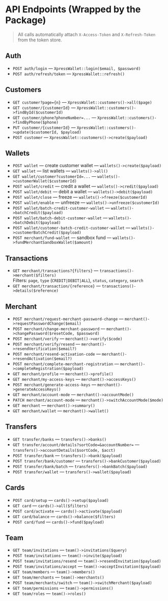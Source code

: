 # API Endpoints (Wrapped by the Package)

> All calls automatically attach `X-Access-Token` and `X-Refresh-Token` from the token store.

## Auth
- `POST auth/login` — `XpressWallet::login($email, $password)`
- `POST auth/refresh/token` — `XpressWallet::refresh()`

## Customers
- `GET customer?page={n}` — `XpressWallet::customers()->all($page)`
- `GET customer/{customerId}` — `XpressWallet::customers()->findById($customerId)`
- `GET customer/phone?phoneNumber=...` — `XpressWallet::customers()->findByPhone($phone)`
- `PUT customer/{customerId}` — `XpressWallet::customers()->update($customerId, $payload)`
- `POST customer` — `XpressWallet::customers()->create($payload)`

## Wallets
- `POST wallet` — create customer wallet — `wallets()->create($payload)`
- `GET wallet` — list wallets — `wallets()->all()`
- `GET wallet/customer?customerId=...` — `wallets()->customerWallet($customerId)`
- `POST wallet/credit` — credit a wallet — `wallets()->credit($payload)`
- `POST wallet/debit` — debit a wallet — `wallets()->debit($payload)`
- `POST wallet/close` — freeze — `wallets()->freeze($customerId)`
- `POST wallet/enable` — unfreeze — `wallets()->unfreeze($customerId)`
- `POST wallet/batch-credit-customer-wallet` — `wallets()->batchCredit($payload)`
- `POST wallet/batch-debit-customer-wallet` — `wallets()->batchDebit($payload)`
- `POST wallet/customer-batch-credit-customer-wallet` — `wallets()->customerBatchCredit($payload)`
- `POST merchant/fund-wallet` — sandbox fund — `wallets()->fundMerchantSandboxWallet($amount)`

## Transactions
- `GET merchant/transactions?{filters}` — `transactions()->merchant($filters)`  
  Filters: `page`, `type` (`CREDIT|DEBIT|ALL`), `status`, `category`, `search`
- `GET merchant/transaction/{reference}` — `transactions()->details($reference)`

## Merchant
- `POST merchant/request-merchant-password-change` — `merchant()->requestPasswordChange($email)`
- `POST merchant/change-merchant-password` — `merchant()->changePassword($resetCode, $password)`
- `POST merchant/verify` — `merchant()->verify($code)`
- `POST merchant/verify/resend` — `merchant()->resendVerification($email?)`
- `POST merchant/resend-activation-code` — `merchant()->resendActivation($email?)`
- `POST merchant/complete-merchant-registration` — `merchant()->completeRegistration($payload)`
- `GET merchant/profile` — `merchant()->profile()`
- `GET merchant/my-access-keys` — `merchant()->accessKeys()`
- `POST merchant/generate-access-keys` — `merchant()->generateAccessKeys()`
- `GET merchant/account-mode` — `merchant()->accountMode()`
- `PATCH merchant/account-mode` — `merchant()->switchAccountMode($mode)`
- `GET merchant` — `merchant()->summary()`
- `GET merchant/wallet` — `merchant()->wallet()`

## Transfers
- `GET transfer/banks` — `transfers()->banks()`
- `GET transfer/account/details?sortCode=&accountNumber=` — `transfers()->accountDetails($sortCode, $acct)`
- `POST transfer/bank` — `transfers()->bank($payload)`
- `POST transfer/bank/customer` — `transfers()->bankCustomer($payload)`
- `POST transfer/bank/batch` — `transfers()->bankBatch($payload)`
- `POST transfer/wallet` — `transfers()->wallet($payload)`

## Cards
- `POST card/setup` — `cards()->setup($payload)`
- `GET card` — `cards()->all($filters)`
- `POST card/activate` — `cards()->activate($payload)`
- `GET card/balance` — `cards()->balance($filters)`
- `POST card/fund` — `cards()->fund($payload)`

## Team
- `GET team/invitations` — `team()->invitations($query)`
- `POST team/invitations` — `team()->invite($payload)`
- `POST team/invitations/resend` — `team()->resendInvitation($payload)`
- `POST team/invitations/accept` — `team()->acceptInvitation($payload)`
- `GET team/members` — `team()->members()`
- `GET team/merchants` — `team()->merchants()`
- `POST team/merchants/switch` — `team()->switchMerchant($payload)`
- `GET team/permissions` — `team()->permissions()`
- `GET team/roles` — `team()->roles()`